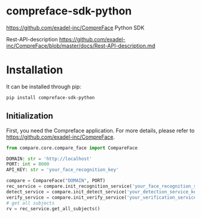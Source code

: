 # compreface-sdk-python

https://github.com/exadel-inc/CompreFace  Python SDK

Rest-API-description https://github.com/exadel-inc/CompreFace/blob/master/docs/Rest-API-description.md

# Installation

It can be installed through pip:

```shell
pip install compreface-sdk-python
```

## Initialization
First, you need the Compreface application. For more details, please refer to https://github.com/exadel-inc/CompreFace.



```python
from compare.core.compare_face import CompareFace

DOMAIN: str = 'http://localhost'
PORT: int = 8000
API_KEY: str = 'your_face_recognition_key'

compare = CompareFace("DOMAIN", PORT)
rec_service = compare.init_recognition_service('your_face_recognition_service_key')
detect_service = compare.init_detect_service('your_detection_service_key')
verify_service = compare.init_verify_service('your_verification_service_key')
# get all subjects
rv = rec_service.get_all_subjects()

```
